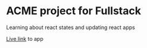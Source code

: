 # ACME project for Fullstack 
Learning about react states and updating react apps

[Live link](https://jacob-acme-special.herokuapp.com/) to app
